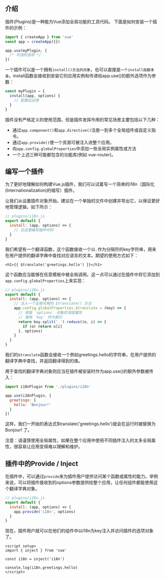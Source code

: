 ## 介绍
插件(Plugins)是一种能为Vue添加全局功能的工具代码。
下面是如何安装一个插件的示例：

```js
import { createApp } from 'vue'
const app = createApp({})

app.use(myPlugin, {
  /* 可选的选项 */
})
```

一个插件可以是一个拥有`install()方法的对象`，也可以直接是`一个install函数本身`。install函数会接收到安装它的应用实例和传递给app.use()的额外选项作为参数：

```js
const myPlugin = {
  install(app, options) {
    // 配置此应用
  }
}
```

插件没有严格定义的使用范围，但是插件发挥作用的常见场景主要包括以下几种：
* 通过`app.component()`和`app.directive()`注册一到多个全局组件或自定义指令。
* 通过`app.provide()`使一个资源可被注入进整个应用。
* 向`app.config.globalProperties`中添加一些全局实例属性或方法
* 一个上述三种可能都包含的功能库(例如 vue-router)。

## 编写一个插件​
为了更好地理解如何构建Vue.js插件，我们可以试着写一个简单的i18n（国际化(Internationalization)的缩写）插件。

让我们从设置插件对象开始。建议在一个单独的文件中创建并导出它，以保证更好地管理逻辑，如下所示：

```js
// plugins/i18n.js
export default {
  install: (app, options) => {
    // 在这里编写插件代码
  }
}
```

我们希望有一个翻译函数，这个函数接收一个以`.`作为分隔符的key字符串，用来在用户提供的翻译字典中查找对应语言的文本。期望的使用方式如下：

```vue
<h1>{{ $translate('greetings.hello') }}</h1>
```

这个函数应当能够在任意模板中被全局调用。这一点可以通过在插件中将它添加到`app.config.globalProperties`上来实现：

```js
// plugins/i18n.js
export default {
  install: (app, options) => {
    // 注入一个全局可用的 $translate() 方法
    app.config.globalProperties.$translate = (key) => {
      // 获取 `options` 对象的深层属性
      // 使用 `key` 作为索引
      return key.split('.').reduce((o, i) => {
        if (o) return o[i]
      }, options)
    }
  }
}
```

我们的`$translate`函数会接收一个例如greetings.hello的字符串，在用户提供的翻译字典中查找，并返回翻译得到的值。

用于查找的翻译字典对象则应当在插件被安装时作为app.use()的额外参数被传入：

```js
import i18nPlugin from './plugins/i18n'

app.use(i18nPlugin, {
  greetings: {
    hello: 'Bonjour!'
  }
})
```

这样，我们一开始的表达式$translate('greetings.hello')就会在运行时被替换为Bonjour! 了。

注意：请谨慎使用全局属性，如果在整个应用中使用不同插件注入的太多全局属性，很容易让应用变得难以理解和维护。

## 插件中的Provide / Inject​
在插件中，可以通过`provide`来为插件用户提供访问某个函数或属性的能力。举例来说，可以将插件接收到的options参数提供给整个应用，让任何组件都能使用这个翻译字典对象。

```js
// plugins/i18n.js
export default {
  install: (app, options) => {
    app.provide('i18n', options)
  }
}
```

现在，插件用户就可以在他们的组件中以i18n为key注入并访问插件的选项对象了。

```vue
<script setup>
import { inject } from 'vue'

const i18n = inject('i18n')

console.log(i18n.greetings.hello)
</script>
```